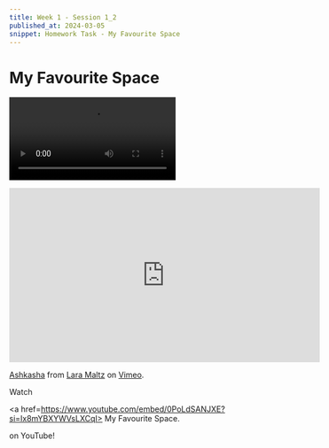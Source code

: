 ```yaml
---
title: Week 1 - Session 1_2
published_at: 2024-03-05
snippet: Homework Task - My Favourite Space
---
```

# My Favourite Space
<video controls src="/W01S1/W1-S1_HW.mp4" title="Title"></video>

<iframe width="560" height="315" src="https://www.youtube.com/embed/0PoLdSANJXE?si=Ix8mYBXYWVsLXCqI" title="YouTube video player" frameborder="0" allow="accelerometer; autoplay; clipboard-write; encrypted-media; gyroscope; picture-in-picture; web-share" allowfullscreen></iframe>

<p><a href="https://vimeo.com/924654895">Ashkasha</a> from <a href="https://vimeo.com/laramaltz">Lara Maltz</a> on <a href="https://vimeo.com">Vimeo</a>.</p>

Watch <p><a href=https://www.youtube.com/embed/0PoLdSANJXE?si=Ix8mYBXYWVsLXCqI> My Favourite Space</a>.</p> on YouTube!